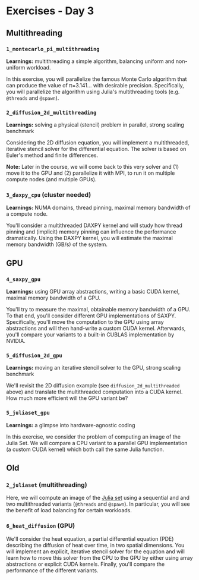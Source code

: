 # Exercises - Day 3

## Multithreading

### `1_montecarlo_pi_multithreading`

**Learnings:** multithreading a simple algorithm, balancing uniform and non-uniform workload.

In this exercise, you will parallelize the famous Monte Carlo algorithm that can produce the value of π=3.141... with desirable precision. Specifically, you will parallelize the algorithm using Julia's multithreading tools (e.g. `@threads` and `@spawn`).

### `2_diffusion_2d_multithreading`

**Learnings:** solving a physical (stencil) problem in parallel, strong scaling benchmark

Considering the 2D diffusion equation, you will implement a multithreaded, iterative stencil solver for the differential equation. The solver is based on Euler's method and finite differences.

**Note:** Later in the course, we will come back to this very solver and (1) move it to the GPU and (2) parallelize it with MPI, to run it on multiple compute nodes (and multiple GPUs).

### `3_daxpy_cpu` (cluster needed)

**Learnings:** NUMA domains, thread pinning, maximal memory bandwidth of a compute node.

You'll consider a multithreaded DAXPY kernel and will study how thread pinning and (implicit) memory pinning can influence the performance dramatically. Using the DAXPY kernel, you will estimate the maximal memory bandwidth (GB/s) of the system.

## GPU

### `4_saxpy_gpu`

**Learnings:** using GPU array abstractions, writing a basic CUDA kernel, maximal memory bandwidth of a GPU.

You'll try to measure the maximal, obtainable memory bandwidth of a GPU. To that end, you'll consider different GPU implementations of SAXPY. Specifically, you'll move the computation to the GPU using array abstractions and will then hand-write a custom CUDA kernel. Afterwards, you'll compare your variants to a built-in CUBLAS implementation by NVIDIA.

### `5_diffusion_2d_gpu`

**Learnings:** moving an iterative stencil solver to the GPU, strong scaling benchmark

We'll revisit the 2D diffusion example (see `diffusion_2d_multithreaded` above) and translate the multithreaded computation into a CUDA kernel. How much more efficient will the GPU variant be?

### `5_juliaset_gpu`

**Learnings:** a glimpse into hardware-agnostic coding

In this exercise, we consider the problem of computing an image of the Julia Set. We will compare a CPU variant to a parallel GPU implementation (a custom CUDA kernel) which both call the same Julia function.















## Old

### `2_juliaset` (multithreading)

Here, we will compute an image of the [Julia set](https://en.wikipedia.org/wiki/Julia_set) using a sequential and and two multithreaded variants (`@threads` and `@spawn`). In particular, you will see the benefit of load balancing for certain workloads.

### `6_heat_diffusion` (GPU)

We'll consider the heat equation, a partial differential equation (PDE) describing the diffusion of heat over time, in two spatial dimensions. You will implement an explicit, iterative stencil solver for the equation and will learn how to move this solver from the CPU to the GPU by either using array abstractions or explicit CUDA kernels. Finally, you'll compare the performance of the different variants.

